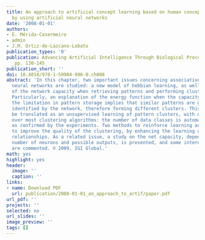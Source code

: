 ```yaml
---
title: An approach to artificial concept learning based on human concept learning
  by using artificial neural networks
date: '2008-01-01'
authors:
- E. Mérida-Casermeiro
- admin
- J.M. Ortiz-de-Lazcano-Lobato
publication_types: '0'
publication: Advancing Artificial Intelligence Through Biological Process Applications,
  _pp. 130-145_
publication_short: ''
doi: 10.4018/978-1-59904-996-0.ch008
abstract: 'In this chapter, two important issues concerning associative memory by
  neural networks are studied: a new model of hebbian learning, as well as the effect
  of the network capacity when retrieving patterns and performing clustering tasks.
  Particularly, an explanation of the energy function when the capacity is exceeded:
  the limitation in pattern storage implies that similar patterns are going to be
  identified by the network, therefore forming different clusters. This ability can
  be translated as an unsupervised learning of pattern clusters, with one major advantage
  over most clustering algorithms: the number of data classes is automatically learned,
  as confirmed by the experiments. Two methods to reinforce learning are proposed
  to improve the quality of the clustering, by enhancing the learning of patterns
  relationships. As a related issue, a study on the net capacity, depending on the
  number of neurons and possible outputs, is presented, and some interesting conclusions
  are commented. © 2009, IGI Global.'
math: yes
highlight: yes
header:
  image: ''
  caption: ''
links:
- name: Download PDF
  url: publication/2008-01-01_an_approach_to_artif/paper.pdf
url_pdf: ''
projects: ''
selected: no
url_slides: ''
image_preview: ''
tags: []
---
```

